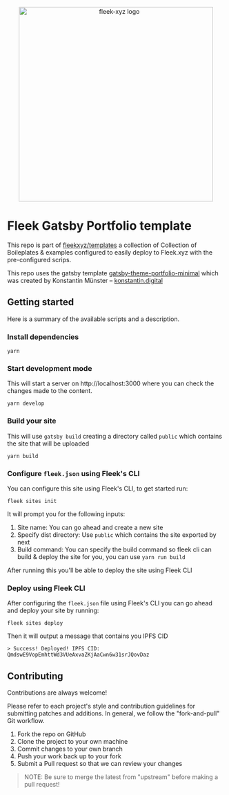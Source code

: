 <p align="center">
  <img src="https://raw.githubusercontent.com/fleekxyz/gatsby-portfolio-theme/main/.github/readme-cover-gatsby-portfolio.png?token=GHSAT0AAAAAABOKGXBQOJ3OU3GWKPOU75QCY632VLQ" height="450" title="Fleek.xyz" alt="fleek-xyz logo">
</p>

# Fleek Gatsby Portfolio template

This repo is part of [fleekxyz/templates](https://github.com/fleekxyz/templates) a collection of Collection of Boileplates & examples configured to easily deploy to Fleek.xyz with the pre-configured scrips.

This repo uses the gatsby template [gatsby-theme-portfolio-minimal](https://github.com/konstantinmuenster/gatsby-theme-portfolio-minimal) which was created by Konstantin Münster – [konstantin.digital](https://konstantin.digital)

## Getting started

Here is a summary of the available scripts and a description.

### Install dependencies
```
yarn
```

### Start development mode
This will start a server on http://localhost:3000 where you can check the changes made to the content.
```	
yarn develop
```

### Build your site
This will use `gatsby build` creating a directory called `public` which contains the site that will be uploaded
```
yarn build
```

### Configure `fleek.json` using Fleek's CLI
You can configure this site using Fleek's CLI, to get started run:
```
fleek sites init
```
It will prompt you for the following inputs:
1. Site name: You can go ahead and create a new site
2. Specify dist directory: Use `public` which contains the site exported by next
3. Build command: You can specify the build command so fleek cli can build & deploy the site for you, you can use `yarn run build`

After running this you'll be able to deploy the site using Fleek CLI

### Deploy using Fleek CLI
After configuring the `fleek.json` file using Fleek's CLI you can go ahead and deploy your site by running:
```
fleek sites deploy
```

Then it will output a message that contains you IPFS CID
```
> Success! Deployed! IPFS CID: QmdswE9VopEmhttWd3VUeAxvaZKjAaCwn6w31srJQovDaz
```

## Contributing

Contributions are always welcome!

Please refer to each project's style and contribution guidelines for submitting patches and additions. In general, we follow the "fork-and-pull" Git workflow.

1. Fork the repo on GitHub
2. Clone the project to your own machine
3. Commit changes to your own branch
4. Push your work back up to your fork
5. Submit a Pull request so that we can review your changes

> NOTE: Be sure to merge the latest from "upstream" before making a pull request!
